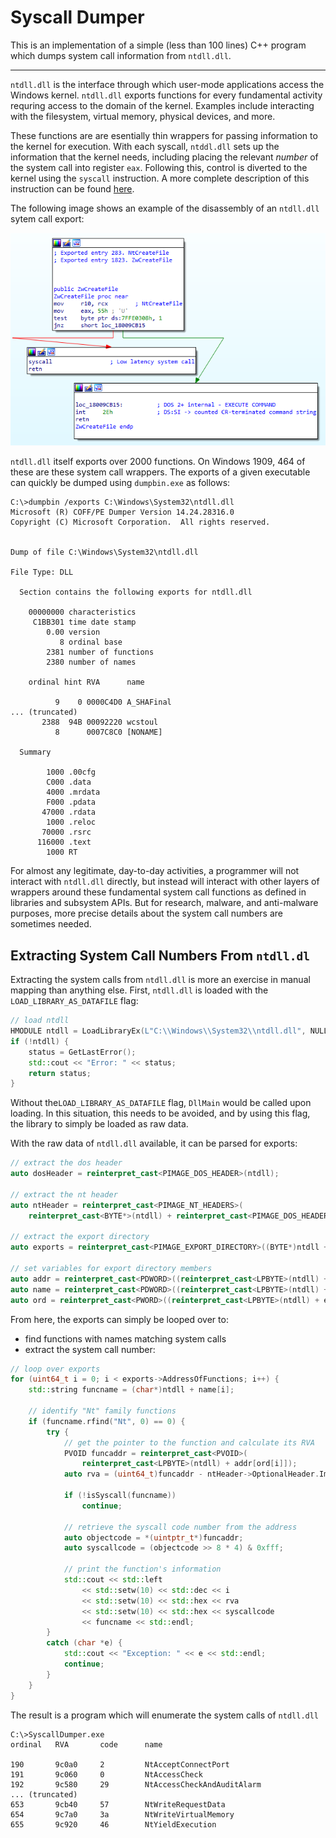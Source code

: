 # Syscall Dumper

This is an implementation of a simple (less than 100 lines) C++ program which dumps system call information from `ntdll.dll`.

---

`ntdll.dll` is the interface through which user-mode applications access the Windows kernel. `ntdll.dll` exports functions for every fundamental activity requring access to the domain of the kernel. Examples include interacting with the filesystem, virtual memory, physical devices, and more.

These functions are are esentially thin wrappers for passing information to the kernel for execution. With each syscall, `ntddl.dll` sets up the information that the kernel needs, including placing the relevant _number_ of the system call into register `eax`. Following this, control is diverted to the kernel using the `syscall` instruction. A more complete description of this instruction can be found [here](https://www.felixcloutier.com/x86/syscall).

The following image shows an example of the disassembly of an `ntdll.dll` sytem call export:

![resourcse system call disasm](resources/ntdll_syscall_wrapper.png)

`ntdll.dll` itself exports over 2000 functions. On Windows 1909, 464 of these are these system call wrappers. The exports of a given executable can quickly be dumped using `dumpbin.exe` as follows:

```
C:\>dumpbin /exports C:\Windows\System32\ntdll.dll
Microsoft (R) COFF/PE Dumper Version 14.24.28316.0
Copyright (C) Microsoft Corporation.  All rights reserved.


Dump of file C:\Windows\System32\ntdll.dll

File Type: DLL

  Section contains the following exports for ntdll.dll

    00000000 characteristics
     C1BB301 time date stamp
        0.00 version
           8 ordinal base
        2381 number of functions
        2380 number of names

    ordinal hint RVA      name

          9    0 0000C4D0 A_SHAFinal
... (truncated)
       2388  94B 00092220 wcstoul
          8      0007C8C0 [NONAME]

  Summary

        1000 .00cfg
        C000 .data
        4000 .mrdata
        F000 .pdata
       47000 .rdata
        1000 .reloc
       70000 .rsrc
      116000 .text
        1000 RT
```

For almost any legitimate, day-to-day activities, a programmer will not interact with `ntdll.dll` directly, but instead will interact with other layers of wrappers around these fundamental system call functions as defined in libraries and subsystem APIs. But for research, malware, and anti-malware purposes, more precise details about the system call numbers are sometimes needed.

## Extracting System Call Numbers From `ntdll.dl`

Extracting the system calls from `ntdll.dll` is more an exercise in manual mapping than anything else. First, `ntdll.dll` is loaded with the `LOAD_LIBRARY_AS_DATAFILE` flag:

```c++
// load ntdll
HMODULE ntdll = LoadLibraryEx(L"C:\\Windows\\System32\\ntdll.dll", NULL, LOAD_LIBRARY_AS_DATAFILE);
if (!ntdll) {
    status = GetLastError();
    std::cout << "Error: " << status;
    return status;
}
```

Without the`LOAD_LIBRARY_AS_DATAFILE` flag, `DllMain` would be called upon loading. In this situation, this needs to be avoided, and by using this flag, the library to simply be loaded as raw data.

With the raw data of `ntdll.dll` available, it can be parsed for exports:

```c++
// extract the dos header
auto dosHeader = reinterpret_cast<PIMAGE_DOS_HEADER>(ntdll);

// extract the nt header
auto ntHeader = reinterpret_cast<PIMAGE_NT_HEADERS>(
    reinterpret_cast<BYTE*>(ntdll) + reinterpret_cast<PIMAGE_DOS_HEADER>(ntdll)->e_lfanew);

// extract the export directory
auto exports = reinterpret_cast<PIMAGE_EXPORT_DIRECTORY>((BYTE*)ntdll + ntHeader->OptionalHeader.DataDirectory[IMAGE_DIRECTORY_ENTRY_EXPORT].VirtualAddress);

// set variables for export directory members
auto addr = reinterpret_cast<PDWORD>((reinterpret_cast<LPBYTE>(ntdll) + exports->AddressOfFunctions));
auto name = reinterpret_cast<PDWORD>((reinterpret_cast<LPBYTE>(ntdll) + exports->AddressOfNames));
auto ord = reinterpret_cast<PWORD>((reinterpret_cast<LPBYTE>(ntdll) + exports->AddressOfNameOrdinals));
```

From here, the exports can simply be looped over to:
- find functions with names matching system calls
- extract the system call number:

```c++
// loop over exports
for (uint64_t i = 0; i < exports->AddressOfFunctions; i++) {
    std::string funcname = (char*)ntdll + name[i];

    // identify "Nt" family functions
    if (funcname.rfind("Nt", 0) == 0) {
        try {
            // get the pointer to the function and calculate its RVA
            PVOID funcaddr = reinterpret_cast<PVOID>(
                reinterpret_cast<LPBYTE>(ntdll) + addr[ord[i]]);
            auto rva = (uint64_t)funcaddr - ntHeader->OptionalHeader.ImageBase;

            if (!isSyscall(funcname))
                continue;

            // retrieve the syscall code number from the address
            auto objectcode = *(uintptr_t*)funcaddr;
            auto syscallcode = (objectcode >> 8 * 4) & 0xfff;
                            
            // print the function's information
            std::cout << std::left
                << std::setw(10) << std::dec << i
                << std::setw(10) << std::hex << rva
                << std::setw(10) << std::hex << syscallcode
                << funcname << std::endl;
        }
        catch (char *e) {
            std::cout << "Exception: " << e << std::endl;
            continue;
        }
    }
}
```

The result is a program which will enumerate the system calls of `ntdll.dll`

```
C:\>SyscallDumper.exe
ordinal   RVA       code      name

190       9c0a0     2         NtAcceptConnectPort
191       9c060     0         NtAccessCheck
192       9c580     29        NtAccessCheckAndAuditAlarm
... (truncated)
653       9cb40     57        NtWriteRequestData
654       9c7a0     3a        NtWriteVirtualMemory
655       9c920     46        NtYieldExecution
```